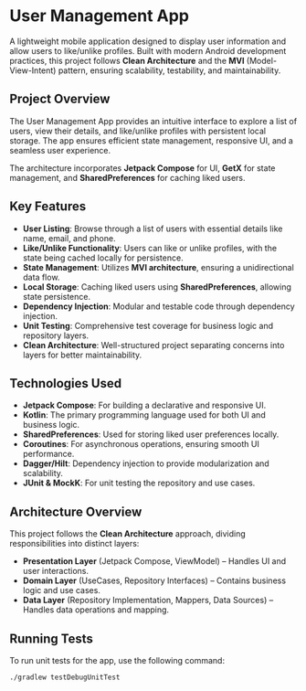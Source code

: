 # User Management App

A lightweight mobile application designed to display user information and allow users to like/unlike profiles. Built with modern Android development practices, this project follows **Clean Architecture** and the **MVI** (Model-View-Intent) pattern, ensuring scalability, testability, and maintainability.

## Project Overview

The User Management App provides an intuitive interface to explore a list of users, view their details, and like/unlike profiles with persistent local storage. The app ensures efficient state management, responsive UI, and a seamless user experience.

The architecture incorporates **Jetpack Compose** for UI, **GetX** for state management, and **SharedPreferences** for caching liked users.

## Key Features

- **User Listing**: Browse through a list of users with essential details like name, email, and phone.
- **Like/Unlike Functionality**: Users can like or unlike profiles, with the state being cached locally for persistence.
- **State Management**: Utilizes **MVI architecture**, ensuring a unidirectional data flow.
- **Local Storage**: Caching liked users using **SharedPreferences**, allowing state persistence.
- **Dependency Injection**: Modular and testable code through dependency injection.
- **Unit Testing**: Comprehensive test coverage for business logic and repository layers.
- **Clean Architecture**: Well-structured project separating concerns into layers for better maintainability.

## Technologies Used

- **Jetpack Compose**: For building a declarative and responsive UI.
- **Kotlin**: The primary programming language used for both UI and business logic.
- **SharedPreferences**: Used for storing liked user preferences locally.
- **Coroutines**: For asynchronous operations, ensuring smooth UI performance.
- **Dagger/Hilt**: Dependency injection to provide modularization and scalability.
- **JUnit & MockK**: For unit testing the repository and use cases.

## Architecture Overview

This project follows the **Clean Architecture** approach, dividing responsibilities into distinct layers:

- **Presentation Layer** (Jetpack Compose, ViewModel) – Handles UI and user interactions.
- **Domain Layer** (UseCases, Repository Interfaces) – Contains business logic and use cases.
- **Data Layer** (Repository Implementation, Mappers, Data Sources) – Handles data operations and mapping.

## Running Tests

To run unit tests for the app, use the following command:
```
./gradlew testDebugUnitTest
```

